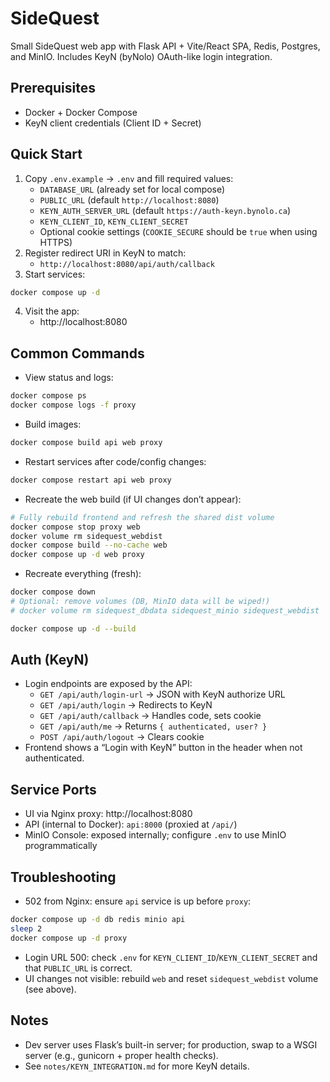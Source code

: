 # SideQuest

Small SideQuest web app with Flask API + Vite/React SPA, Redis, Postgres, and MinIO. Includes KeyN (byNolo) OAuth-like login integration.

## Prerequisites
- Docker + Docker Compose
- KeyN client credentials (Client ID + Secret)

## Quick Start
1. Copy `.env.example` → `.env` and fill required values:
   - `DATABASE_URL` (already set for local compose)
   - `PUBLIC_URL` (default `http://localhost:8080`)
   - `KEYN_AUTH_SERVER_URL` (default `https://auth-keyn.bynolo.ca`)
   - `KEYN_CLIENT_ID`, `KEYN_CLIENT_SECRET`
   - Optional cookie settings (`COOKIE_SECURE` should be `true` when using HTTPS)
2. Register redirect URI in KeyN to match:
   - `http://localhost:8080/api/auth/callback`
3. Start services:
```bash
docker compose up -d
```
4. Visit the app:
   - http://localhost:8080

## Common Commands
- View status and logs:
```bash
docker compose ps
docker compose logs -f proxy
```
- Build images:
```bash
docker compose build api web proxy
```
- Restart services after code/config changes:
```bash
docker compose restart api web proxy
```
- Recreate the web build (if UI changes don’t appear):
```bash
# Fully rebuild frontend and refresh the shared dist volume
docker compose stop proxy web
docker volume rm sidequest_webdist
docker compose build --no-cache web
docker compose up -d web proxy
```
- Recreate everything (fresh):
```bash
docker compose down
# Optional: remove volumes (DB, MinIO data will be wiped!)
# docker volume rm sidequest_dbdata sidequest_minio sidequest_webdist

docker compose up -d --build
```

## Auth (KeyN)
- Login endpoints are exposed by the API:
  - `GET /api/auth/login-url` → JSON with KeyN authorize URL
  - `GET /api/auth/login` → Redirects to KeyN
  - `GET /api/auth/callback` → Handles code, sets cookie
  - `GET /api/auth/me` → Returns `{ authenticated, user? }`
  - `POST /api/auth/logout` → Clears cookie
- Frontend shows a “Login with KeyN” button in the header when not authenticated.

## Service Ports
- UI via Nginx proxy: http://localhost:8080
- API (internal to Docker): `api:8000` (proxied at `/api/`)
- MinIO Console: exposed internally; configure `.env` to use MinIO programmatically

## Troubleshooting
- 502 from Nginx: ensure `api` service is up before `proxy`:
```bash
docker compose up -d db redis minio api
sleep 2
docker compose up -d proxy
```
- Login URL 500: check `.env` for `KEYN_CLIENT_ID`/`KEYN_CLIENT_SECRET` and that `PUBLIC_URL` is correct.
- UI changes not visible: rebuild `web` and reset `sidequest_webdist` volume (see above).

## Notes
- Dev server uses Flask’s built-in server; for production, swap to a WSGI server (e.g., gunicorn + proper health checks).
- See `notes/KEYN_INTEGRATION.md` for more KeyN details.